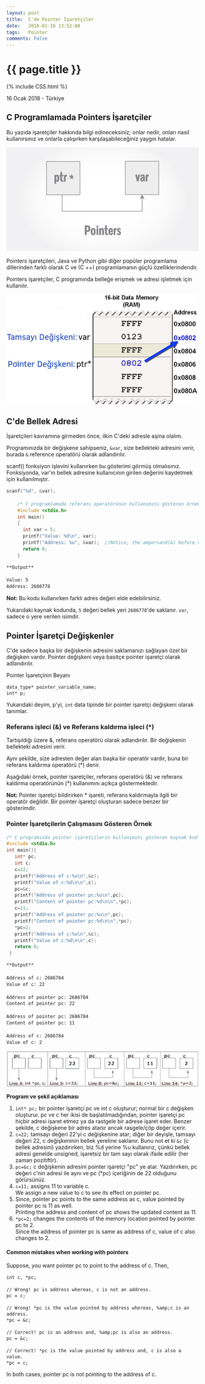 ```yaml
---
layout: post
title:  C'de Pointer İşaretçiler
date:   2018-01-16 13:52:00
tags:   Pointer
comments: False
---
```


{{ page.title }}
================
{% include CSS.html %}

<p class="meta">16 Ocak 2018 - Türkiye</p>

C Programlamada Pointers İşaretçiler
-------------

Bu yazıda işaretçiler hakkında bilgi edineceksiniz; onlar nedir, onları nasıl kullanırsınız ve onlarla çalışırken karşılaşabileceğiniz yaygın hatalar.

![C programming pointers](/images/c-pointers.jpg "C programming pointers")

Pointers işaretçileri, Java ve Python gibi diğer popüler programlama dillerinden farklı olarak C ve (C ++) programlamanın güçlü özelliklerindendir. 

Pointers işaretçiler, C programında belleğe erişmek ve adresi işletmek için kullanılır.


![C programming pointers](/images/PointersF.png "C programming pointers")

C'de Bellek Adresi
------------

İşaretçileri kavramına girmeden önce, ilkin C'deki adresle aşina olalım.

Programınızda bir değişkene sahipseniz, `&var`, size bellekteki adresini verir, burada `&` reference operatörü olarak adlandırılır.

scanf() fonksiyon işlevini kullanırken bu gösterimi görmüş olmalısınız.
Fonksiyonda, var'ın bellek adresine kullanıcının girilen değerini kaydetmek için kullanılmıştır.

~~~c
scanf("%d", &var);

    /* C programlamada referans operatörünün kullanımını gösteren örnek. */
    #include <stdio.h>
    int main()
    {
      int var = 5;
      printf("Value: %d\n", var);
      printf("Address: %u", &var);  //Notice, the ampersand(&) before var.
      return 0;
    }
~~~

~~~bash
**Output**

Value: 5 
Address: 2686778
~~~

**Not:** Bu kodu kullanırken farklı adres değeri elde edebilirsiniz.

Yukarıdaki kaynak kodunda, `5` değeri bellek yeri `2686778`'de saklanır. `var`, sadece o yere verilen isimdir.

Pointer İşaretçi Değişkenler
-----------------

C'de sadece başka bir değişkenin adresini saklamanızı sağlayan özel bir değişken vardır. Pointer değişkeni veya basitçe pointer işaretçi olarak adlandırılır.

Pointer İşaretçinin Beyanı
~~~
data_type* pointer_variable_name;
int* p;
~~~

Yukarıdaki deyim, p'yi, `int` data tipinde bir pointer işaretçi değişkeni olarak tanımlar.

### Referans işleci (&) ve Referans kaldırma işleci (*)

Tartışıldığı üzere &, referans operatörü olarak adlandırılır. Bir değişkenin bellekteki adresini verir.

Aynı şekilde, size adresten değer alan başka bir operatör vardır, buna bir referans kaldırma operatörü (*) denir.

Aşağıdaki örnek, pointer işaretçiler, referans operatörü (&) ve referans kaldırma operatörünün (*) kullanımını açıkça göstermektedir.

**Not:** Pointer işaretçi bildirirken * işareti, referans kaldırmayla ilgili bir operatör değildir. Bir pointer işaretçi oluşturan sadece benzer bir gösterimdir.

### Pointer İşaretçilerin Çalışmasını Gösteren Örnek

~~~c
/* C programında pointer işaretçilerin kullanımını gösteren kaynak kod */
#include <stdio.h>
int main(){
   int* pc;
   int c;
   c=22;
   printf("Address of c:%u\n",&c);
   printf("Value of c:%d\n\n",c);
   pc=&c;
   printf("Address of pointer pc:%u\n",pc);
   printf("Content of pointer pc:%d\n\n",*pc);
   c=11;
   printf("Address of pointer pc:%u\n",pc);
   printf("Content of pointer pc:%d\n\n",*pc);
   *pc=2;
   printf("Address of c:%u\n",&c);
   printf("Value of c:%d\n\n",c);
   return 0;
 }
~~~
~~~bash
**Output**

Address of c: 2686784
Value of c: 22

Address of pointer pc: 2686784
Content of pointer pc: 22

Address of pointer pc: 2686784
Content of pointer pc: 11

Address of c: 2686784
Value of c: 2
~~~

![Working of pointers in C programming](/images/pointers-in-c-programming.jpg "C pointers")

**Program ve şekil açıklaması**

1. `int* pc;` bir pointer işaretçi pc ve int c oluşturur; normal bir c değişken oluşturur.
pc ve c her ikisi de başlatılmadığından, pointer işaretçi pc hiçbir adresi işaret etmez ya da rastgele bir adrese işaret eder. Benzer şekilde, c değişkene bir adres atanır ancak rasgele/çöp değer içerir.
2.  `c=22;` tamsayı değeri 22'yi c değişkenine atar; diğer bir deyişle,  tamsayı değeri 22, c değişkeninin bellek yereline saklanır.
Bunu not et ki `&c` (c bellek adresini) yazdırırken, biz %d yerine %u kullanırız, çünkü bellek adresi genelde unsigned, işaretsiz bir tam sayı olarak ifade edilir (her zaman pozitiftir).
3.  `pc=&c;` c değişkenin adresini pointer işaretçi "pc" ye atar.
Yazdırırken, pc değeri c'nin adresi ile aynı ve pc (*pc) içeriğinin de 22 olduğunu görürsünüz.
4.  `c=11;` assigns 11 to variable c.  
    We assign a new value to c to see its effect on pointer pc.
5.  Since, pointer pc points to the same address as c, value pointed by pointer pc is 11 as well.  
    Printing the address and content of pc shows the updated content as 11.
6.  `*pc=2;` changes the contents of the memory location pointed by pointer pc to 2.  
    Since the address of pointer pc is same as address of c, value of c also changes to 2.

#### Common mistakes when working with pointers

Suppose, you want pointer pc to point to the address of c. Then,

    
    int c, *pc;
    
    // Wrong! pc is address whereas, c is not an address.
    pc = c;  
    
    // Wrong! *pc is the value pointed by address whereas, %amp;c is an address.
    *pc = &c; 
    
    // Correct! pc is an address and, %amp;pc is also an address.
    pc = &c; 
    
    // Correct! *pc is the value pointed by address and, c is also a value.
    *pc = c;

In both cases, pointer pc is not pointing to the address of c.
